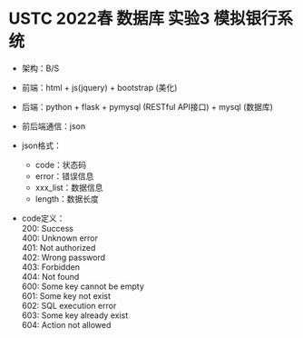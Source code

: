 # USTC 2022春 数据库 实验3 模拟银行系统

- 架构：B/S

- 前端：html + js(jquery) + bootstrap (美化)

- 后端：python + flask + pymysql (RESTful API接口) + mysql (数据库)

- 前后端通信：json

- json格式：
  - code：状态码
  - error：错误信息
  - xxx_list：数据信息
  - length：数据长度

- code定义：  
    200: Success  
    400: Unknown error  
    401: Not authorized  
    402: Wrong password  
    403: Forbidden  
    404: Not found  
    600: Some key cannot be empty  
    601: Some key not exist  
    602: SQL execution error  
    603: Some key already exist  
    604: Action not allowed

